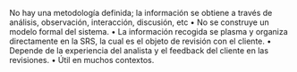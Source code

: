 No hay una metodología definida; la información se obtiene a través de análisis,
observación, interacción, discusión, etc
• No se construye un modelo formal del sistema.
• La información recogida se plasma y organiza directamente en la SRS, la cual es
el objeto de revisión con el cliente.
• Depende de la experiencia del analista y el feedback del cliente en las revisiones.
• Útil en muchos contextos.